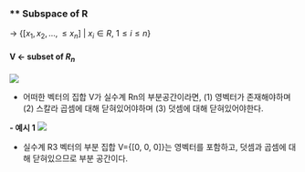 
### ** Subspace of R
  → {$[x_1, x_2, … , ≤ x_n]$ | $x_i ∈ R$, $1 ≤ i ≤ n$}

#### V <- subset of $R_n$
![](1-4-1-1.png)
-   어떠한 벡터의 집합 V가 실수계 Rn의 부분공간이라면,
    (1) 영벡터가 존재해야하며    
    (2) 스칼라 곱셈에 대해 닫혀있어야하며
    (3) 덧셈에 대해 닫혀있어야한다.

**- 예시 1**
![](1-4-1-2.png)
- 실수계 R3 벡터의 부분 집합 V={[0, 0, 0]}는 영벡터를 포함하고, 덧셈과 곱셈에 대해 닫혀있으므로 부분 공간이다.

